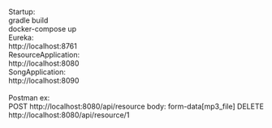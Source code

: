 Startup:\
gradle build\
docker-compose up\
Eureka:\
http://localhost:8761\
ResourceApplication:\
http://localhost:8080\
SongApplication:\
http://localhost:8090\
\
Postman ex:\
POST http://localhost:8080/api/resource
body: form-data[mp3_file]
DELETE http://localhost:8080/api/resource/1

